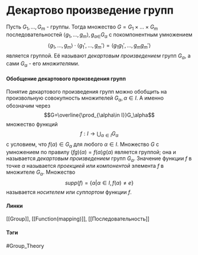 # Декартово произведение групп
Пусть $G_1,\dots,G_m$ - группы. Тогда множество $G=G_1\times\dots\times G_m$ последовательностей $\langle g_1,\dots,g_m\rangle,g_{\alpha\in}G_\alpha$ с покомпонентным умножением 
$$\langle g_1,\dots,g_m\rangle\cdot\langle g_1',\dots,g_m'\rangle=\langle g_1g_1',\dots,g_mg_m'\rangle$$
является группой. Её называют *декартовым произведением* групп $G_\alpha$, а сами $G_\alpha$ - его *множителями*.

#### Обобщение декартового произведения групп
Понятие декартового произведения групп можно обобщить на произвольную совокупность множителей $G_\alpha,\alpha\in I$. А именно обозначим через 
$$G=\overline{\prod_{\alpha\in I}}G_\alpha$$
множество функций 
$$f:I\rightarrow\bigcup_{\alpha\in I}G_\alpha$$
с условием, что $f(\alpha)\in G_\alpha$ для любого $\alpha\in I$. Множество $G$ с умножением по правилу $(fg)(\alpha)=f(\alpha)g(\alpha)$ является группой; она и называется *декартовым произведением* групп $G_\alpha$. Значение функции $f$ в точке $\alpha$ называется *проекцией* или *компонентой* элемента $f$ в множителе $G_\alpha$. Множество 
$$supp(f)=\{\alpha|\alpha\in I,f(\alpha)\neq e\}$$
называется *носителем* или *суппортом* функции $f$.

#### Линки 
[[Group]],
[[Function(mapping)]],
[[Последовательность]]
#### Тэги 
 #Group_Theory 
